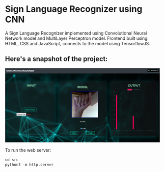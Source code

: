 # Sign Language Recognizer using CNN

A Sign Language Recognizer implemented using Convolutional Neural Network model and MultiLayer Perceptron model.
Frontend built using HTML, CSS and JavaScript, connects to the model using TensorflowJS.

## Here's a snapshot of the project:

![Sign Language Recognizer](https://github.com/PratilipiAich/Sign-Language-Recognizer-using-CNN/blob/main/SLR.png?raw=true)

To run the web server: 
```
cd src
python3 -m http.server
``` 